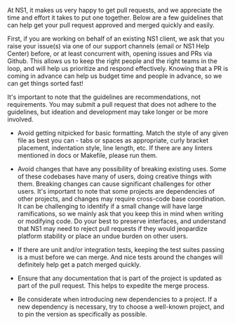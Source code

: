 At NS1, it makes us very happy to get pull requests, and we appreciate the time
and effort it takes to put one together. Below are a few guidelines that can
help get your pull request approved and merged quickly and easily.

First, if you are working on behalf of an existing NS1 client, we ask that you
raise your issue(s) via one of our support channels (email or NS1 Help Center)
before, or at least concurrent with, opening issues and PRs via Github. This
allows us to keep the right people and the right teams in the loop, and will
help us prioritize and respond effectively. Knowing that a PR is coming in
advance can help us budget time and people in advance, so we can get things
sorted fast!

It's important to note that the guidelines are recommendations, not
requirements. You may submit a pull request that does not adhere to the
guidelines, but ideation and development may take longer or be more involved.

* Avoid getting nitpicked for basic formatting. Match the style of any given
  file as best you can - tabs or spaces as appropriate, curly bracket
  placement, indentation style, line length, etc. If there are any linters
  mentioned in docs or Makefile, please run them.

* Avoid changes that have any possibility of breaking existing uses. Some of
  these codebases have many of users, doing creative things with them. Breaking
  changes can cause significant challenges for other users. It's important to
  note that some projects are dependencies of other projects, and changes may
  require cross-code base coordination. It can be challenging to identify if a
  small change will have large ramifications, so we mainly ask that you keep
  this in mind when writing or modifying code. Do your best to preserve
  interfaces, and understand that NS1 may need to reject pull requests if they
  would jeopardize platform stability or place an undue burden on other users.

* If there are unit and/or integration tests, keeping the test suites passing
  is a must before we can merge. And nice tests around the changes will
  definitely help get a patch merged quickly.

* Ensure that any documentation that is part of the project is updated as part
  of the pull request. This helps to expedite the merge process.

* Be considerate when introducing new dependencies to a project. If a new
  dependency is necessary, try to choose a well-known project, and to pin the
  version as specifically as possible.
